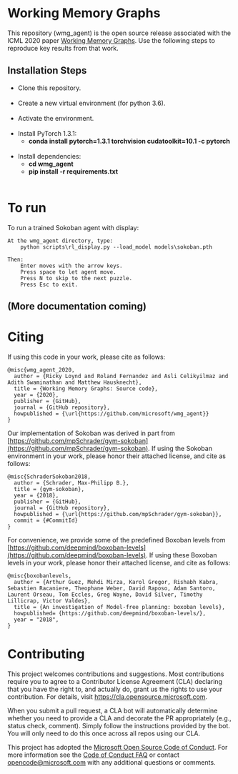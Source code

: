 
# Working Memory Graphs
This repository (wmg_agent) is the open source release associated with 
the ICML 2020 paper [Working Memory Graphs](https://arxiv.org/abs/1911.07141).
Use the following steps to reproduce key results from that work.


## Installation Steps
* Clone this repository.
	<br/><br/>
* Create a new virtual environment (for python 3.6).
	<br/><br/>
* Activate the environment.
	<br/><br/>
* Install PyTorch 1.3.1:
	* **conda install pytorch=1.3.1 torchvision cudatoolkit=10.1 -c pytorch**
	<br/><br/>
* Install dependencies:
	* **cd wmg_agent**
    * **pip install -r requirements.txt**
	<br/><br/>

# To run

To run a trained Sokoban agent with display:

    At the wmg_agent directory, type:
        python scripts\rl_display.py --load_model models\sokoban.pth
    
    Then:
        Enter moves with the arrow keys.
        Press space to let agent move.
        Press N to skip to the next puzzle.
        Press Esc to exit.

## (More documentation coming)

# Citing

If using this code in your work, please cite as follows:

    @misc{wmg_agent_2020,
      author = {Ricky Loynd and Roland Fernandez and Asli Celikyilmaz and Adith Swaminathan and Matthew Hausknecht},
      title = {Working Memory Graphs: Source code},
      year = {2020},
      publisher = {GitHub},
      journal = {GitHub repository},
      howpublished = {\url{https://github.com/microsoft/wmg_agent}}
    }

Our implementation of Sokoban was derived in part from [https://github.com/mpSchrader/gym-sokoban](https://github.com/mpSchrader/gym-sokoban).
If using the Sokoban environment in your work, please honor their attached license, and cite as follows:

    @misc{SchraderSokoban2018,
      author = {Schrader, Max-Philipp B.},
      title = {gym-sokoban},
      year = {2018},
      publisher = {GitHub},
      journal = {GitHub repository},
      howpublished = {\url{https://github.com/mpSchrader/gym-sokoban}},
      commit = {#CommitId}
    }

For convenience, we provide some of the predefined Boxoban levels from [https://github.com/deepmind/boxoban-levels](https://github.com/deepmind/boxoban-levels).
If using these Boxoban levels in your work, please honor their attached license, and cite as follows:

    @misc{boxobanlevels,
      author = {Arthur Guez, Mehdi Mirza, Karol Gregor, Rishabh Kabra, Sebastien Racaniere, Theophane Weber, David Raposo, Adam Santoro, Laurent Orseau, Tom Eccles, Greg Wayne, David Silver, Timothy Lillicrap, Victor Valdes},
      title = {An investigation of Model-free planning: boxoban levels},
      howpublished= {https://github.com/deepmind/boxoban-levels/},
      year = "2018",
    }

# Contributing

This project welcomes contributions and suggestions.  Most contributions require you to agree to a
Contributor License Agreement (CLA) declaring that you have the right to, and actually do, grant us
the rights to use your contribution. For details, visit https://cla.opensource.microsoft.com.

When you submit a pull request, a CLA bot will automatically determine whether you need to provide
a CLA and decorate the PR appropriately (e.g., status check, comment). Simply follow the instructions
provided by the bot. You will only need to do this once across all repos using our CLA.

This project has adopted the [Microsoft Open Source Code of Conduct](https://opensource.microsoft.com/codeofconduct/).
For more information see the [Code of Conduct FAQ](https://opensource.microsoft.com/codeofconduct/faq/) or
contact [opencode@microsoft.com](mailto:opencode@microsoft.com) with any additional questions or comments.
